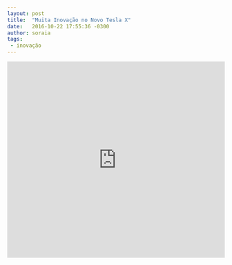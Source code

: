 ```yaml
---
layout: post
title:  "Muita Inovação no Novo Tesla X"
date:   2016-10-22 17:55:36 -0300
author: soraia
tags: 
 - inovação
---
```


<iframe 
  width="100%" 
  height="455" 
  src="http://www.youtube.com/embed/05DZlIzEiyY?&autoplay=1&autohide=1&modestbranding=0&showinfo=0&ap=%2526fmt%3D22" 
  frameborder="0" 
  allowfullscreen>
</iframe>